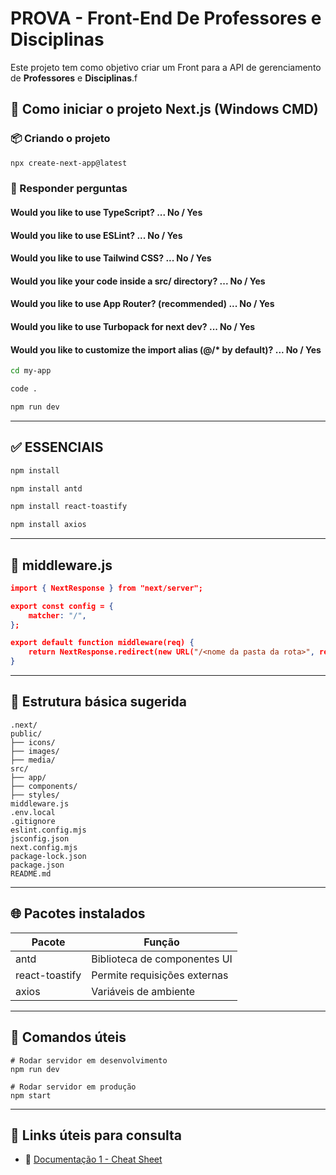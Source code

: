 # PROVA - Front-End De Professores e Disciplinas

Este projeto tem como objetivo criar um Front para a API de gerenciamento de **Professores** e **Disciplinas**.f


## 🚀 Como iniciar o projeto Next.js (Windows CMD)
### 📦 Criando o projeto

```bash
npx create-next-app@latest
```

### 💬 Responder perguntas 

#### Would you like to use TypeScript? ... No / Yes
#### Would you like to use ESLint? ... No / Yes
#### Would you like to use Tailwind CSS? ... No / Yes
#### Would you like your code inside a src/ directory? ... No / Yes
#### Would you like to use App Router? (recommended) ... No / Yes
#### Would you like to use Turbopack for next dev? ... No / Yes
#### Would you like to customize the import alias (@/* by default)? ... No / Yes

```bash
cd my-app
```
```bash
code .
```
```bash
npm run dev
```

---

## ✅ ESSENCIAIS

```bash
npm install 
```
``` bash
npm install antd
```
``` bash
npm install react-toastify
```
``` bash
npm install axios
```

---

## 🚀 middleware.js

```json
import { NextResponse } from "next/server";

export const config = {
    matcher: "/",
};

export default function middleware(req) {
    return NextResponse.redirect(new URL("/<nome da pasta da rota>", req.url));
}
```

---

## 📁 Estrutura básica sugerida

```
.next/
public/
├── icons/
├── images/
├── media/
src/
├── app/
├── components/
├── styles/
middleware.js
.env.local
.gitignore
eslint.config.mjs
jsconfig.json
next.config.mjs
package-lock.json
package.json
README.md

```

---

## 🌐 Pacotes instalados

| Pacote        | Função                          |
|---------------|---------------------------------|
| antd          | Biblioteca de componentes UI    |
| react-toastify| Permite requisições externas    |
| axios         | Variáveis de ambiente           |


---

## 📝 Comandos úteis

```
# Rodar servidor em desenvolvimento
npm run dev

# Rodar servidor em produção
npm start
```

---

## 🔗 Links úteis para consulta

- 📄 [Documentação 1 - Cheat Sheet ](https://docs.google.com/document/d/18cXgKxNFGcFshRfH6-cpQEVJ4z7wuY-5Jr1pZFiuhm4/edit?tab=t.0)


